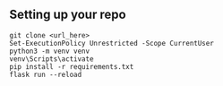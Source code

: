 ## Setting up your repo

```
git clone <url_here>
Set-ExecutionPolicy Unrestricted -Scope CurrentUser
python3 -m venv venv
venv\Scripts\activate
pip install -r requirements.txt
flask run --reload
```
